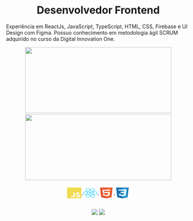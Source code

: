 <div align="center">
  <h1>Desenvolvedor Frontend</h1>
</div>

<p>Experiência em ReactJs, JavaScript, TypeScript, HTML, CSS, Firebase e UI Design com Figma. Possuo conhecimento em metodologia ágil SCRUM adquirido no curso da Digital Innovation One.</p>


<div align="center">
  <a href="https://github.com/MthAbreu">
  <img height="180em" width="400px" src="https://github-readme-stats.vercel.app/api?username=MatheusAbreuTech&show_icons=true&theme=vue-dark&include_all_commits=true&count_private=true"/>
  <img height="180em" width="400px" src="https://github-readme-stats.vercel.app/api/top-langs/?username=MatheusAbreuTech&layout=compact&langs_count=7&hide=java, csharp&theme=vue-dark"/>
</div>
<div style="display: inline_block" align="center"><br>
  <img align="center" alt="Rafa-Js" height="30" width="40" src="https://raw.githubusercontent.com/devicons/devicon/master/icons/javascript/javascript-plain.svg">
  <img align="center" alt="Rafa-React" height="30" width="40" src="https://raw.githubusercontent.com/devicons/devicon/master/icons/react/react-original.svg">
  <img align="center" alt="Rafa-HTML" height="30" width="40" src="https://raw.githubusercontent.com/devicons/devicon/master/icons/html5/html5-original.svg">
  <img align="center" alt="Rafa-CSS" height="30" width="40" src="https://raw.githubusercontent.com/devicons/devicon/master/icons/css3/css3-original.svg">
</div> 
  
  ##
  
<div align="center">
  <a href = "mailto:theus.santosab@gmail.com"><img src="https://img.shields.io/badge/-Gmail-%23333?style=for-the-badge&logo=gmail&logoColor=white" target="_blank"></a>
  <a href="https://www.linkedin.com/in/MatheusAbreuTech/" target="_blank"><img src="https://img.shields.io/badge/-LinkedIn-%230077B5?style=for-the-badge&logo=linkedin&logoColor=white" target="_blank"></a>     
</div>


